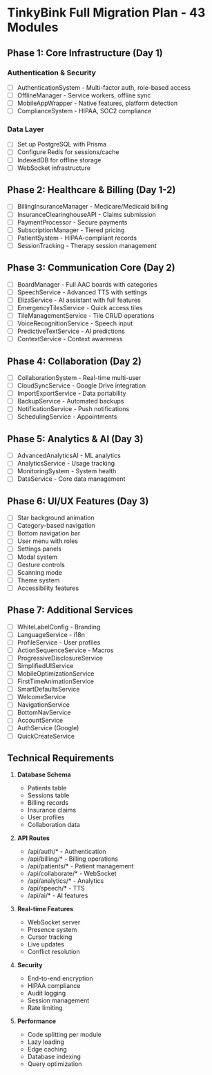 # TinkyBink Full Migration Plan - 43 Modules

## Phase 1: Core Infrastructure (Day 1)
### Authentication & Security
- [ ] AuthenticationSystem - Multi-factor auth, role-based access
- [ ] OfflineManager - Service workers, offline sync
- [ ] MobileAppWrapper - Native features, platform detection
- [ ] ComplianceSystem - HIPAA, SOC2 compliance

### Data Layer
- [ ] Set up PostgreSQL with Prisma
- [ ] Configure Redis for sessions/cache
- [ ] IndexedDB for offline storage
- [ ] WebSocket infrastructure

## Phase 2: Healthcare & Billing (Day 1-2)
- [ ] BillingInsuranceManager - Medicare/Medicaid billing
- [ ] InsuranceClearinghouseAPI - Claims submission
- [ ] PaymentProcessor - Secure payments
- [ ] SubscriptionManager - Tiered pricing
- [ ] PatientSystem - HIPAA-compliant records
- [ ] SessionTracking - Therapy session management

## Phase 3: Communication Core (Day 2)
- [ ] BoardManager - Full AAC boards with categories
- [ ] SpeechService - Advanced TTS with settings
- [ ] ElizaService - AI assistant with full features
- [ ] EmergencyTilesService - Quick access tiles
- [ ] TileManagementService - Tile CRUD operations
- [ ] VoiceRecognitionService - Speech input
- [ ] PredictiveTextService - AI predictions
- [ ] ContextService - Context awareness

## Phase 4: Collaboration (Day 2)
- [ ] CollaborationSystem - Real-time multi-user
- [ ] CloudSyncService - Google Drive integration
- [ ] ImportExportService - Data portability
- [ ] BackupService - Automated backups
- [ ] NotificationService - Push notifications
- [ ] SchedulingService - Appointments

## Phase 5: Analytics & AI (Day 3)
- [ ] AdvancedAnalyticsAI - ML analytics
- [ ] AnalyticsService - Usage tracking
- [ ] MonitoringSystem - System health
- [ ] DataService - Core data management

## Phase 6: UI/UX Features (Day 3)
- [ ] Star background animation
- [ ] Category-based navigation
- [ ] Bottom navigation bar
- [ ] User menu with roles
- [ ] Settings panels
- [ ] Modal system
- [ ] Gesture controls
- [ ] Scanning mode
- [ ] Theme system
- [ ] Accessibility features

## Phase 7: Additional Services
- [ ] WhiteLabelConfig - Branding
- [ ] LanguageService - i18n
- [ ] ProfileService - User profiles
- [ ] ActionSequenceService - Macros
- [ ] ProgressiveDisclosureService
- [ ] SimplifiedUIService
- [ ] MobileOptimizationService
- [ ] FirstTimeAnimationService
- [ ] SmartDefaultsService
- [ ] WelcomeService
- [ ] NavigationService
- [ ] BottomNavService
- [ ] AccountService
- [ ] AuthService (Google)
- [ ] QuickCreateService

## Technical Requirements
1. **Database Schema**
   - Patients table
   - Sessions table
   - Billing records
   - Insurance claims
   - User profiles
   - Collaboration data

2. **API Routes**
   - /api/auth/* - Authentication
   - /api/billing/* - Billing operations
   - /api/patients/* - Patient management
   - /api/collaborate/* - WebSocket
   - /api/analytics/* - Analytics
   - /api/speech/* - TTS
   - /api/ai/* - AI features

3. **Real-time Features**
   - WebSocket server
   - Presence system
   - Cursor tracking
   - Live updates
   - Conflict resolution

4. **Security**
   - End-to-end encryption
   - HIPAA compliance
   - Audit logging
   - Session management
   - Rate limiting

5. **Performance**
   - Code splitting per module
   - Lazy loading
   - Edge caching
   - Database indexing
   - Query optimization